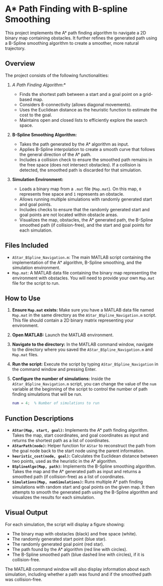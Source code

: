 # A* Path Finding with B-spline Smoothing
This project implements the A* path finding algorithm to navigate a 2D binary map containing obstacles. It further refines the generated path using a B-Spline smoothing algorithm to create a smoother, more natural trajectory.

## Overview

The project consists of the following functionalities:

1.  **A* Path Finding Algorithm:**
    * Finds the shortest path between a start and a goal point on a grid-based map.
    * Considers 8-connectivity (allows diagonal movements).
    * Uses the Euclidean distance as the heuristic function to estimate the cost to the goal.
    * Maintains open and closed lists to efficiently explore the search space.

2.  **B-Spline Smoothing Algorithm:**
    * Takes the path generated by the A* algorithm as input.
    * Applies B-Spline interpolation to create a smooth curve that follows the general direction of the A* path.
    * Includes a collision check to ensure the smoothed path remains in the free space (does not intersect obstacles). If a collision is detected, the smoothed path is discarded for that simulation.

3.  **Simulation Environment:**
    * Loads a binary map from a `.mat` file (`Map.mat`). On this map, `0` represents free space and `1` represents an obstacle.
    * Allows running multiple simulations with randomly generated start and goal points.
    * Includes checks to ensure that the randomly generated start and goal points are not located within obstacle areas.
    * Visualizes the map, obstacles, the A* generated path, the B-Spline smoothed path (if collision-free), and the start and goal points for each simulation.

## Files Included

* `AStar_BSpline_Navigation.m`: The main MATLAB script containing the implementation of the A* algorithm, B-Spline smoothing, and the simulation environment.
* `Map.mat`: A MATLAB data file containing the binary map representing the environment with obstacles. You will need to provide your own `Map.mat` file for the script to run.

## How to Use

1.  **Ensure `Map.mat` exists:** Make sure you have a MATLAB data file named `Map.mat` in the same directory as the `AStar_BSpline_Navigation.m` script. This file should contain a 2D binary matrix representing your environment.
2.  **Open MATLAB:** Launch the MATLAB environment.
3.  **Navigate to the directory:** In the MATLAB command window, navigate to the directory where you saved the `AStar_BSpline_Navigation.m` and `Map.mat` files.
4.  **Run the script:** Execute the script by typing `AStar_BSpline_Navigation` in the command window and pressing Enter.
5.  **Configure the number of simulations:** Inside the `AStar_BSpline_Navigation.m` script, you can change the value of the `num` variable at the beginning of the script to control the number of path finding simulations that will be run.

    ```matlab
    num = 4;  % Number of simulations to run
    ```

## Function Descriptions

* **`AStar(Map, start, goal)`:** Implements the A* path finding algorithm. Takes the map, start coordinates, and goal coordinates as input and returns the shortest path as a list of coordinates.
* **`AStarPath(node)`:** Helper function for `AStar` to reconstruct the path from the goal node back to the start node using the parent information.
* **`heuristic_cost(node, goal)`:** Calculates the Euclidean distance between two points, used as the heuristic in the A* algorithm.
* **`BSplineAlgo(Map, path)`:** Implements the B-Spline smoothing algorithm. Takes the map and the A* generated path as input and returns a smoothed path (if collision-free) as a list of coordinates.
* **`Simulations(Map, numSimulations)`:** Runs multiple A* path finding simulations with random start and goal points on the given map. It then attempts to smooth the generated path using the B-Spline algorithm and visualizes the results for each simulation.

## Visual Output

For each simulation, the script will display a figure showing:

* The binary map with obstacles (black) and free space (white).
* The randomly generated start point (blue star).
* The randomly generated goal point (red star).
* The path found by the A* algorithm (red line with circles).
* The B-Spline smoothed path (blue dashed line with circles), if it is collision-free.

The MATLAB command window will also display information about each simulation, including whether a path was found and if the smoothed path was collision-free.
